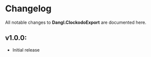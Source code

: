 # Changelog

All notable changes to **Dangl.ClockodoExport** are documented here.

## v1.0.0:
- Initial release
